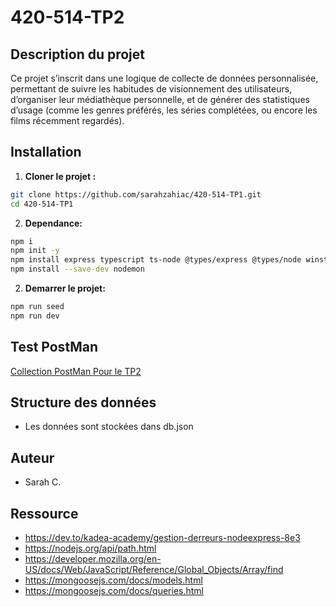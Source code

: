# 420-514-TP2

## Description du projet

Ce projet s’inscrit dans une logique de collecte de données personnalisée,
permettant de suivre les habitudes de visionnement des utilisateurs, d’organiser
leur médiathèque personnelle, et de générer des statistiques d’usage (comme les
genres préférés, les séries complétées, ou encore les films récemment regardés).

## Installation

1. **Cloner le projet :**

```bash
git clone https://github.com/sarahzahiac/420-514-TP1.git
cd 420-514-TP1
```

2. **Dependance:** 
```bash
npm i
npm init -y
npm install express typescript ts-node @types/express @types/node winston
npm install --save-dev nodemon
```

2. **Demarrer le projet:**
```bash
npm run seed
npm run dev
```

## Test PostMan
[Collection PostMan Pour le TP2](https://saphi-1368478.postman.co/workspace/Saphi's-Workspace~f74a7a1e-c3ec-4d7c-8caf-aeb239aeedcd/collection/44734399-42d1b912-fc82-4b4b-9c0c-c312f90717d5?action=share&creator=44734399&active-environment=44734399-cc26f609-6253-4acb-b8b5-32ec67110aae)

## Structure des données
* Les données sont stockées dans db.json

## Auteur
* Sarah C.

## Ressource
* https://dev.to/kadea-academy/gestion-derreurs-nodeexpress-8e3
* https://nodejs.org/api/path.html
* https://developer.mozilla.org/en-US/docs/Web/JavaScript/Reference/Global_Objects/Array/find
* https://mongoosejs.com/docs/models.html
* https://mongoosejs.com/docs/queries.html


